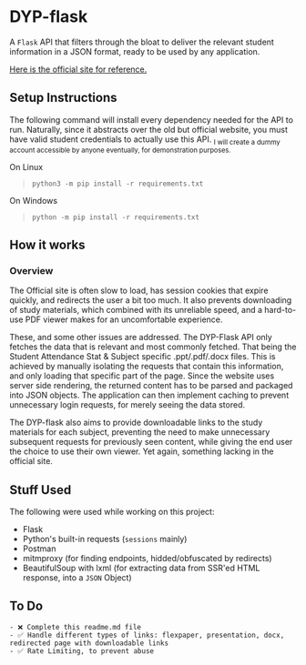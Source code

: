 # DYP-flask

A `Flask` API that filters through the bloat to deliver the relevant student information in a JSON format, ready to be used by any application.

[Here is the official site for reference.](https://mydy.dypatil.edu/rait/)

## Setup Instructions

The following command will install every dependency needed for the API to run. 
Naturally, since it abstracts over the old but official website, you must have valid student credentials to actually use this API. 
<sub>I will create a dummy account accessible by anyone eventually, for demonstration purposes.</sub>

On Linux
> `python3 -m pip install -r requirements.txt`

On Windows
> `python -m pip install -r requirements.txt`



## How it works

### Overview
The Official site is often slow to load, has session cookies that expire quickly, and redirects the user a bit too much. It also prevents downloading of study materials, which combined with its unreliable speed, and a hard-to-use PDF viewer makes for an uncomfortable experience.

These, and some other issues are addressed. The DYP-Flask API only fetches the data that is relevant and most commonly fetched. That being the Student Attendance Stat & Subject specific .ppt/.pdf/.docx files. This is achieved by manually isolating the requests that contain this information, and only loading that specific part of the page. Since the website uses server side rendering, the returned content has to be parsed and packaged into JSON objects. The application can then implement caching to prevent unnecessary login requests, for merely seeing the data stored.

The DYP-flask also aims to provide downloadable links to the study materials for each subject, preventing the need to make unnecessary subsequent requests for previously seen content, while giving the end user the choice to use their own viewer. Yet again, something lacking in the official site.

## Stuff Used
The following were used while working on this project:
 - Flask
 - Python's built-in requests (`sessions` mainly)
 - Postman 
 - mitmproxy (for finding endpoints, hidded/obfuscated by redirects)
 - BeautifulSoup with lxml (for extracting data from SSR'ed HTML response, into a `JSON` Object)

## To Do
    - ❌ Complete this readme.md file
    - ✅ Handle different types of links: flexpaper, presentation, docx, redirected page with downloadable links
    - ✅ Rate Limiting, to prevent abuse 



